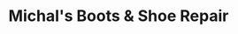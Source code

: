 ---
title: "Michal's Boots & Shoe Repair"
url: /osseo/michals-boots-und-shoe-repair/
shop: Schuhe
---